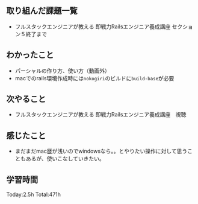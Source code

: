 ## 取り組んだ課題一覧
- フルスタックエンジニアが教える 即戦力Railsエンジニア養成講座 セクション５終了まで
  
## わかったこと
- パーシャルの作り方、使い方（動画外）
- macでのrails環境作成時には`nokogiri`のビルドに`build-base`が必要

## 次やること
- フルスタックエンジニアが教える 即戦力Railsエンジニア養成講座　視聴

## 感じたこと
- まだまだmac歴が浅いのでwindowsなら。。とやりたい操作に対して思うこともあるが、使いこなしていきたい。
  
## 学習時間
Today:2.5h
Total:471h

